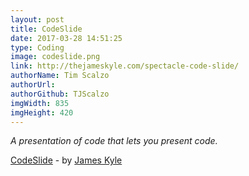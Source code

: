 ```yaml
---
layout: post
title: CodeSlide
date: 2017-03-28 14:51:25
type: Coding
image: codeslide.png
link: http://thejameskyle.com/spectacle-code-slide/
authorName: Tim Scalzo
authorUrl:
authorGithub: TJScalzo
imgWidth: 835
imgHeight: 420
---
```


_A presentation of code that lets you present code._



[CodeSlide](http://thejameskyle.com/spectacle-code-slide/) - by [James Kyle](http://thejameskyle.com/)
